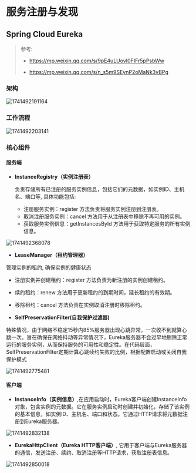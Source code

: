 # 服务注册与发现

## Spring Cloud Eureka

> 参考:
>
> - https://mp.weixin.qq.com/s/9pE4uLUovI0FIFr5pPsbWw
>
> - https://mp.weixin.qq.com/s/n_s5m9SEynP2oMaNk3vBPg

### 架构

![1741492191164](image/050202-服务注册与发现/1741492191164.png)

### 工作流程

![1741492203141](image/050202-服务注册与发现/1741492203141.png)

### 核心组件

#### 服务端

- **InstanceRegistry（实例注册表）**

  负责存储所有已注册的服务实例信息，包括它们的元数据，如实例ID、主机名、端口等, 具体功能包括:

  - 注册服务实例：register 方法负责将服务实例注册到注册表。
  - 取消注册服务实例：cancel 方法用于从注册表中移除不再可用的实例。
  - 获取服务实例信息：getInstancesById 方法用于获取特定服务的所有实例信息。

![1741492368078](image/050202-服务注册与发现/1741492368078.png)


- **LeaseManager（租约管理器）**

管理实例的租约, 确保实例的健康状态

- 注册实例并创建租约：register 方法负责为新注册的实例创建租约。
- 续约租约：renew 方法用于更新租约的到期时间，延长租约的有效期。
- 移除租约：cancel 方法负责在实例取消注册时移除租约。


- **SelfPreservationFilter(自我保护过滤器)**

特殊情况，由于网络不稳定15秒内85%服务器出现心跳异常，一次收不到就算心跳一次。旨在确保在网络抖动等异常情况下，Eureka服务器不会过早地剔除正常运行的服务实例，从而保持服务的可用性和稳定性。在代码层面，SelfPreservationFilter定期计算心跳续约失败的比例，根据配置启动或关闭自我保护模式

![1741492775481](image/050202-服务注册与发现/1741492775481.png)


#### 客户端

- **InstanceInfo（实例信息）**,在应用启动时，Eureka客户端创建InstanceInfo对象，包含实例的元数据。它在服务实例启动时创建并初始化，存储了该实例的基本信息，如实例ID、主机名、端口和状态。它通过HTTP请求将元数据注册到Eureka服务器。

![1741492832138](image/050202-服务注册与发现/1741492832138.png)

- **EurekaHttpClient（Eureka HTTP客户端）**, 它用于客户端与Eureka服务器的通信，发送注册、续约、取消注册等HTTP请求，获取注册表信息。

![1741492850018](image/050202-服务注册与发现/1741492850018.png)
